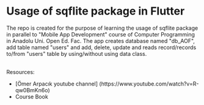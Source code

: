 # Usage of sqflite package in Flutter
<p>The repo is created for the purpose of learning the usage of sqflite package in parallel to "Mobile App Development" course of Computer Programming in Anadolu Uni. Open Ed. Fac. 
The app creates database named "db_AOF", add table named "users" and add, delete, update and reads record/records to/from "users" table by using/without using data class. </p> <br> Resources:<br>
<ul>
   <li>[Ömer Arpacık youtube channel] (https://www.youtube.com/watch?v=R-qw0BmKn6o)</li>
   <li>Course Book</li>
</ul>
 
   
